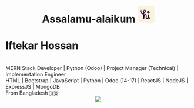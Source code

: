 <h1 align="center">
    Assalamu-alaikum  <a href="#"><img src="hi.gif" width="45px" height="45px"/> <br> </a> 
  </h1>
  
  <h3 align="center"> <h1>Iftekar Hossan</h1> <br> MERN Stack Developer | Python (Odoo) | Project Manager (Technical) | Implementation Engineer <br>  HTML | Bootstrap | JavaScript | Python | Odoo (14-17) | ReactJS | NodeJS | ExpressJS | MongoDB <br/>From Bangladesh 🇧🇩</h3>
  

  
  
  
  
  <div align="center">
    <a href="#"><img src="https://media.giphy.com/media/vmGjjH1XOjViEfbBfZ/giphy.gif" width="128"></a>
  </div>
  

  
  
